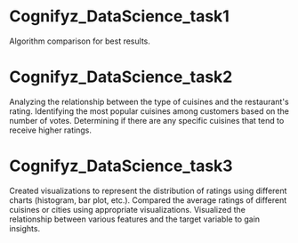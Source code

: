 # Cognifyz_DataScience_task1
Algorithm comparison for best results. 
# Cognifyz_DataScience_task2
Analyzing the relationship between the type of cuisines and the restaurant's rating. 
Identifying the most popular cuisines among customers based on the number of votes. 
Determining if there are any specific cuisines that tend to receive higher ratings.
# Cognifyz_DataScience_task3
Created visualizations to represent the distribution of ratings using different charts (histogram, bar plot, etc.). 
Compared the average ratings of different cuisines or cities using appropriate visualizations. 
Visualized the relationship between various features and the target variable to gain insights.
